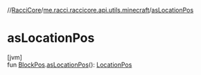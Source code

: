 //[RacciCore](../../index.md)/[me.racci.raccicore.api.utils.minecraft](index.md)/[asLocationPos](as-location-pos.md)

# asLocationPos

[jvm]\
fun [BlockPos](-block-pos/index.md).[asLocationPos](as-location-pos.md)(): [LocationPos](-location-pos/index.md)
